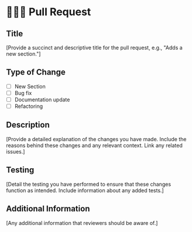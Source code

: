 # 👷🏽‍♀️ Pull Request

## Title

[Provide a succinct and descriptive title for the pull request, e.g.,
"Adds a new section."]

## Type of Change

-   [ ] New Section
-   [ ] Bug fix
-   [ ] Documentation update
-   [ ] Refactoring

## Description

[Provide a detailed explanation of the changes you have made. Include the
reasons behind these changes and any relevant context. Link any related issues.]

## Testing

[Detail the testing you have performed to ensure that these changes function as
intended. Include information about any added tests.]

## Additional Information

[Any additional information that reviewers should be aware of.]
